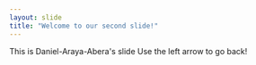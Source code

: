 ```yaml
---
layout: slide
title: "Welcome to our second slide!"
---
```

This is Daniel-Araya-Abera's slide
Use the left arrow to go back!

